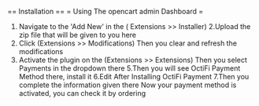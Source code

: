 == Installation ==
= Using The opencart admin Dashboard =
1. Navigate to the 'Add New' in the ( Extensions >> Installer)
2.Upload the zip file that will be given to you here
3. Click (Extensions >> Modifications) Then you clear and refresh the modifications
4. Activate the plugin on the (Extensions >> Extensions) Then you select Payments in the dropdown there
5.Then you will see OctiFi Payment Method there, install it
6.Edit After Installing OctiFi Payment
7.Then you complete the information given there
Now your payment method is activated, you can check it by ordering
